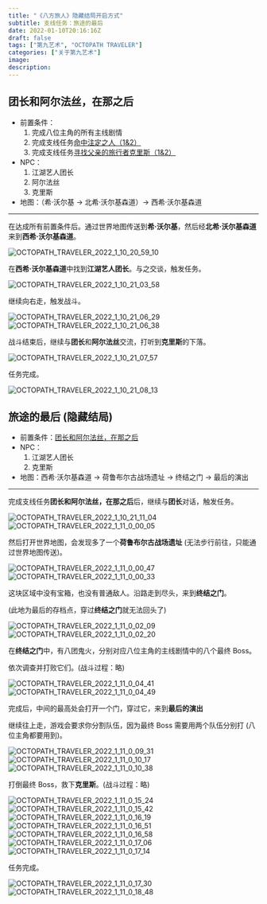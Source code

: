 ```yaml
---
title: "《八方旅人》隐藏结局开启方式"
subtitle: 支线任务：旅途的最后
date: 2022-01-10T20:16:16Z
draft: false
tags: ["第九艺术", "OCTOPATH TRAVELER"]
categories: ["关于第九艺术"]
image: 
description: 
---
```


<!-- 
![](https://mogeko.github.io/blog-images/r/091/)
{{< spoiler >}}{{< /spoiler >}}
&emsp;&emsp;
 -->

## 团长和阿尔法丝，在那之后

- 前置条件：
  1. 完成八位主角的所有主线剧情
  2. 完成支线任务[命中注定之人（1&2）](https://mogeko.me/posts/zh-cn/089)
  3. 完成支线任务[寻找父亲的旅行者克里斯（1&2）](https://mogeko.me/posts/zh-cn/090)
- NPC：
  1. 江湖艺人团长
  2. 阿尔法丝
  3. 克里斯
- 地图：（希·沃尔基 -> 北希·沃尔基森道）-> 西希·沃尔基森道

---

在达成所有前置条件后。通过世界地图传送到**希·沃尔基**，然后经**北希·沃尔基森道**来到**西希·沃尔基森道**。

![OCTOPATH_TRAVELER_2022_1_10_20_59_10](https://mogeko.github.io/blog-images/r/091/OCTOPATH_TRAVELER_2022_1_10_20_59_10.png)

在**西希·沃尔基森道**中找到**江湖艺人团长**。与之交谈，触发任务。

![OCTOPATH_TRAVELER_2022_1_10_21_03_58](https://mogeko.github.io/blog-images/r/091/OCTOPATH_TRAVELER_2022_1_10_21_03_58.png)

继续向右走，触发战斗。

![OCTOPATH_TRAVELER_2022_1_10_21_06_29](https://mogeko.github.io/blog-images/r/091/OCTOPATH_TRAVELER_2022_1_10_21_06_29.png)
![OCTOPATH_TRAVELER_2022_1_10_21_06_38](https://mogeko.github.io/blog-images/r/091/OCTOPATH_TRAVELER_2022_1_10_21_06_38.png)

战斗结束后，继续与**团长**和**阿尔法丝**交流，打听到**克里斯**的下落。

![OCTOPATH_TRAVELER_2022_1_10_21_07_57](https://mogeko.github.io/blog-images/r/091/OCTOPATH_TRAVELER_2022_1_10_21_07_57.png)

任务完成。

![OCTOPATH_TRAVELER_2022_1_10_21_08_13](https://mogeko.github.io/blog-images/r/091/OCTOPATH_TRAVELER_2022_1_10_21_08_13.png)

## 旅途的最后 (隐藏结局)

- 前置条件：[团长和阿尔法丝，在那之后](#团长和阿尔法丝，在那之后)
- NPC：
  1. 江湖艺人团长
  2. 克里斯
- 地图：西希·沃尔基森道 -> 荷鲁布尔古战场遗址 -> 终结之门 -> 最后的演出

---

完成支线任务**团长和阿尔法丝，在那之后**后，继续与**团长**对话，触发任务。

![OCTOPATH_TRAVELER_2022_1_10_21_11_04](https://mogeko.github.io/blog-images/r/091/OCTOPATH_TRAVELER_2022_1_10_21_11_04.png)
![OCTOPATH_TRAVELER_2022_1_11_0_00_05](https://mogeko.github.io/blog-images/r/091/OCTOPATH_TRAVELER_2022_1_11_0_00_05.png)

然后打开世界地图，会发现多了一个**荷鲁布尔古战场遗址** (无法步行前往，只能通过世界地图传送)。

![OCTOPATH_TRAVELER_2022_1_11_0_00_47](https://mogeko.github.io/blog-images/r/091/OCTOPATH_TRAVELER_2022_1_11_0_00_47.png)
![OCTOPATH_TRAVELER_2022_1_11_0_00_33](https://mogeko.github.io/blog-images/r/091/OCTOPATH_TRAVELER_2022_1_11_0_00_33.png)

这块区域中没有宝箱，也没有普通敌人。沿路走到尽头，来到**终结之门**。

(此地为最后的存档点，穿过**终结之门**就无法回头了)

![OCTOPATH_TRAVELER_2022_1_11_0_02_09](https://mogeko.github.io/blog-images/r/091/OCTOPATH_TRAVELER_2022_1_11_0_02_09.png)
![OCTOPATH_TRAVELER_2022_1_11_0_02_20](https://mogeko.github.io/blog-images/r/091/OCTOPATH_TRAVELER_2022_1_11_0_02_20.png)

在**终结之门**中，有八团鬼火，分别对应八位主角的主线剧情中的八个最终 Boss。

依次调查并打败它们。(战斗过程：略)

![OCTOPATH_TRAVELER_2022_1_11_0_04_41](https://mogeko.github.io/blog-images/r/091/OCTOPATH_TRAVELER_2022_1_11_0_04_41.png)
![OCTOPATH_TRAVELER_2022_1_11_0_04_49](https://mogeko.github.io/blog-images/r/091/OCTOPATH_TRAVELER_2022_1_11_0_04_49.png)

完成后，中间的最高处会打开一个门，穿过它，来到**最后的演出**

继续往上走，游戏会要求你分割队伍，因为最终 Boss 需要用两个队伍分别打 (八位主角都要用到)。

![OCTOPATH_TRAVELER_2022_1_11_0_09_31](https://mogeko.github.io/blog-images/r/091/OCTOPATH_TRAVELER_2022_1_11_0_09_31.png)
![OCTOPATH_TRAVELER_2022_1_11_0_10_17](https://mogeko.github.io/blog-images/r/091/OCTOPATH_TRAVELER_2022_1_11_0_10_17.png)
![OCTOPATH_TRAVELER_2022_1_11_0_10_38](https://mogeko.github.io/blog-images/r/091/OCTOPATH_TRAVELER_2022_1_11_0_10_38.png)

打倒最终 Boss，救下**克里斯**。(战斗过程：略)

![OCTOPATH_TRAVELER_2022_1_11_0_15_24](https://mogeko.github.io/blog-images/r/091/OCTOPATH_TRAVELER_2022_1_11_0_15_24.png)
![OCTOPATH_TRAVELER_2022_1_11_0_15_42](https://mogeko.github.io/blog-images/r/091/OCTOPATH_TRAVELER_2022_1_11_0_15_42.png)
![OCTOPATH_TRAVELER_2022_1_11_0_16_19](https://mogeko.github.io/blog-images/r/091/OCTOPATH_TRAVELER_2022_1_11_0_16_19.png)
![OCTOPATH_TRAVELER_2022_1_11_0_16_51](https://mogeko.github.io/blog-images/r/091/OCTOPATH_TRAVELER_2022_1_11_0_16_51.png)
![OCTOPATH_TRAVELER_2022_1_11_0_16_58](https://mogeko.github.io/blog-images/r/091/OCTOPATH_TRAVELER_2022_1_11_0_16_58.png)
![OCTOPATH_TRAVELER_2022_1_11_0_17_06](https://mogeko.github.io/blog-images/r/091/OCTOPATH_TRAVELER_2022_1_11_0_17_06.png)
![OCTOPATH_TRAVELER_2022_1_11_0_17_14](https://mogeko.github.io/blog-images/r/091/OCTOPATH_TRAVELER_2022_1_11_0_17_14.png)

任务完成。

![OCTOPATH_TRAVELER_2022_1_11_0_17_30](https://mogeko.github.io/blog-images/r/091/OCTOPATH_TRAVELER_2022_1_11_0_17_30.png)
![OCTOPATH_TRAVELER_2022_1_11_0_18_48](https://mogeko.github.io/blog-images/r/091/OCTOPATH_TRAVELER_2022_1_11_0_18_48.png)

<!-- Staff -->

<!-- 
神官 欧菲莉亚
学者 赛拉斯
商人 特蕾莎
剑士 欧尔贝克
舞者 普里姆萝洁
药师 亚芬
盗贼 泰里翁
猎人 海茵特
 -->

[神官]: https://octopath.huijiwiki.com/wiki/欧菲莉亚
[学者]: https://octopath.huijiwiki.com/wiki/塞拉斯
[商人]: https://octopath.huijiwiki.com/wiki/泰瑞莎
[剑士]: https://octopath.huijiwiki.com/wiki/奥伯里克
[舞者]: https://octopath.huijiwiki.com/wiki/普蕾米罗斯
[药师]: https://octopath.huijiwiki.com/wiki/阿尔芬
[盗贼]: https://octopath.huijiwiki.com/wiki/提利昂
[猎人]: https://octopath.huijiwiki.com/wiki/海茵特
